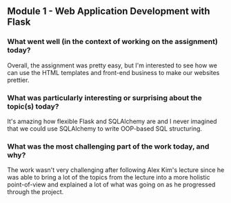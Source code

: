 ## Module 1 - Web Application Development with Flask
### What went well (in the context of working on the assignment) today?
Overall, the assignment was pretty easy, but I'm interested to see how we can use the
HTML templates and front-end business to make our websites prettier.

### What was particularly interesting or surprising about the topic(s) today?
It's amazing how flexible Flask and SQLAlchemy are and I never imagined that we could
use SQLAlchemy to write OOP-based SQL structuring.

### What was the most challenging part of the work today, and why?
The work wasn't very challenging after following Alex Kim's lecture since he was able
to bring a lot of the topics from the lecture into a more holistic point-of-view
and explained a lot of what was going on as he progressed through the project.
